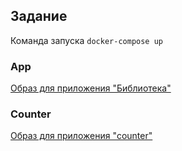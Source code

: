 ## Задание
Команда запуска `docker-compose up`
### App
[Образ для приложения "Библиотека"](https://hub.docker.com/repository/docker/rustam99/library/general) 
### Counter
[Образ для приложения "counter"](https://hub.docker.com/repository/docker/rustam99/counter/general) 

